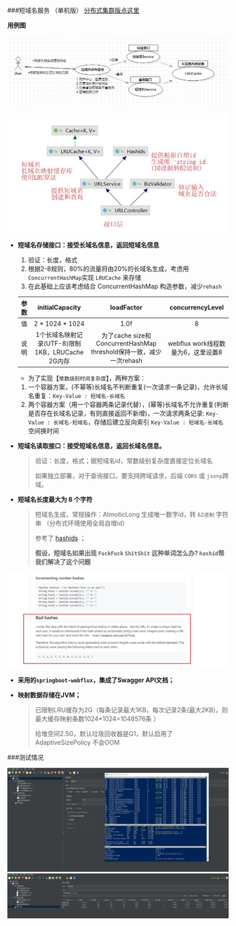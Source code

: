 
###短域名服务  （单机版） [分布式集群版点这里](https://github.com/hardenCN/shortUrl/tree/master/short_url_distributed)

**用例图**

![usecase](https://github.com/hardenCN/shortUrl/raw/master/short_url/doc/usecase.jpg)


![class](https://github.com/hardenCN/shortUrl/raw/master/short_url/doc/class.jpg)

- **短域名存储接口：接受长域名信息，返回短域名信息**
  1. 验证：长度，格式
  2. 根据2-8规则，80%的流量将由20%的长域名生成，考虑用``ConcurrentHashMap``实现 ``LRUCache`` 来存储 
  3. 在此基础上应该考虑结合 ConcurrentHashMap 构造参数，减少``rehash``

   | 参数 | initialCapacity | loadFactor | concurrencyLevel |
  | :----:|:----:|:----:|:----:|
  | 值 | 2 * 1024 * 1024 | 1.0f | 8 |
  | 说明 | 1个长域名映射记录(UTF-8)限制1KB，LRUCache 2G内存 | 为了cache size和ConcurrentHashMap threshold保持一致，减少一次rehash | webflux work线程数量为6，这里设置8 |


  * 为了实现【``常数级别时间复杂度``】，两种方案：
  1. 一个容器方案，(不幂等)长域名不判断重复(一次请求一条记录)，允许长域名重复：``Key-Value : 短域名-长域名``
  2. 两个容器方案（用一个容器两条记录代替），(幂等)长域名不允许重复(判断是否存在长域名记录，有则直接返回不新增)，一次请求两条记录: ``Key-Value : 长域名-短域名``，存储后建立反向索引 ``Key-Value : 短域名-长域名`` 空间换时间


- **短域名读取接口：接受短域名信息，返回长域名信息。**
  > 验证：长度，格式；据短域名id，常数级别复杂度直接定位长域名
  > 
  > 如果独立部署，对于查询接口，要支持跨域请求，后端 ``CORS`` 或 ``jsonp``跨域。


- **短域名长度最大为 8 个字符**

  > 短域名生成，常规操作：AtmoticLong 生成唯一数字id，转 ``62进制`` 字符串 （分布式环境使用全局自增id）
  > 
  > 参考了 [hashids](https://hashids.org/) ；
  > 
  > **假设，短域名如果出现 ``FuckFuck`` ``ShitShit`` 这种单词怎么办? ``hashid``帮我们解决了这个问题**
  
![jacoco](https://github.com/hardenCN/shortUrl/raw/master/short_url/doc/badhash.jpg)


- **采用的``springboot-webflux``，集成了Swagger API文档；**

- **映射数据存储在JVM；**
  > 已限制LRU缓存为2G（每条记录最大1KB，每次记录2条(最大2KB)，则最大缓存映射条数1024*1024=1048576条 ）
  >
  > 给堆空间2.5G，默认垃圾回收器是G1，默认启用了 AdaptiveSizePolicy 不会OOM

###测试情况

![jmeter1](https://github.com/hardenCN/shortUrl/raw/master/short_url/doc/jmeter1.jpg)
![jmeter2](https://github.com/hardenCN/shortUrl/raw/master/short_url/doc/jmeter2.jpg)

